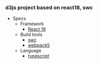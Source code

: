 ### d3js project based on react18, swc

- Specs
  - Framework
    - [React 18](https://ko.reactjs.org/blog/2021/06/08/the-plan-for-react-18.html)
  - Build tools
    - [swc](https://swc.rs/)
    - [webpack5](https://webpack.js.org/)
  - Language
    - [typescript](https://www.typescriptlang.org/)
